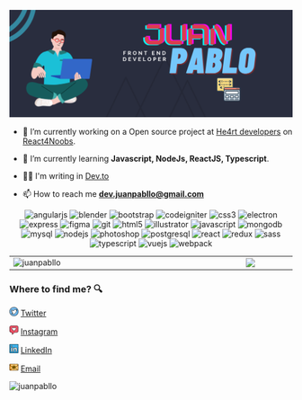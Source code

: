 ![capa Juan](./images/Juan.png)

- 🔭 I’m currently working on a Open source project at [He4rt developers](https://github.com/he4rt/4noobs) on [React4Noobs](https://github.com/he4rt/react4noobs).
- 🌱 I’m currently learning **Javascript, NodeJs, ReactJS, Typescript**.

- 👨‍💻 I'm writing in [Dev.to](https://dev.to/juanpabllo)

<!-- - 💬 Ask me about **Front-End** -->

- 📫 How to reach me **dev.juanpabllo@gmail.com**

<p align="center"><img src="https://devicons.github.io/devicon/devicon.git/icons/angularjs/angularjs-original.svg" alt="angularjs" width="40" height="40"/> <img src="https://download.blender.org/branding/community/blender_community_badge_white.svg" alt="blender" width="40" height="40"/> <img src="https://devicons.github.io/devicon/devicon.git/icons/bootstrap/bootstrap-plain.svg" alt="bootstrap" width="40" height="40"/> <img src="https://cdn.worldvectorlogo.com/logos/codeigniter.svg" alt="codeigniter" width="40" height="40"/> <img src="https://devicons.github.io/devicon/devicon.git/icons/css3/css3-original-wordmark.svg" alt="css3" width="40" height="40"/> <img src="https://devicons.github.io/devicon/devicon.git/icons/electron/electron-original.svg" alt="electron" width="40" height="40"/> <img src="https://devicons.github.io/devicon/devicon.git/icons/express/express-original-wordmark.svg" alt="express" width="40" height="40"/> <img src="https://www.vectorlogo.zone/logos/figma/figma-icon.svg" alt="figma" width="40" height="40"/> <img src="https://www.vectorlogo.zone/logos/git-scm/git-scm-icon.svg" alt="git" width="40" height="40"/> <img src="https://devicons.github.io/devicon/devicon.git/icons/html5/html5-original-wordmark.svg" alt="html5" width="40" height="40"/> <img src="https://www.vectorlogo.zone/logos/adobe_illustrator/adobe_illustrator-icon.svg" alt="illustrator" width="40" height="40"/> <img src="https://devicons.github.io/devicon/devicon.git/icons/javascript/javascript-original.svg" alt="javascript" width="40" height="40"/> <img src="https://devicons.github.io/devicon/devicon.git/icons/mongodb/mongodb-original-wordmark.svg" alt="mongodb" width="40" height="40"/> <img src="https://devicons.github.io/devicon/devicon.git/icons/mysql/mysql-original-wordmark.svg" alt="mysql" width="40" height="40"/> <img src="https://devicons.github.io/devicon/devicon.git/icons/nodejs/nodejs-original-wordmark.svg" alt="nodejs" width="40" height="40"/> <img src="https://devicons.github.io/devicon/devicon.git/icons/photoshop/photoshop-plain.svg" alt="photoshop" width="40" height="40"/> <img src="https://devicons.github.io/devicon/devicon.git/icons/postgresql/postgresql-original-wordmark.svg" alt="postgresql" width="40" height="40"/> <img src="https://devicons.github.io/devicon/devicon.git/icons/react/react-original-wordmark.svg" alt="react" width="40" height="40"/> <img src="https://devicons.github.io/devicon/devicon.git/icons/redux/redux-original.svg" alt="redux" width="40" height="40"/> <img src="https://devicons.github.io/devicon/devicon.git/icons/sass/sass-original.svg" alt="sass" width="40" height="40"/> <img src="https://devicons.github.io/devicon/devicon.git/icons/typescript/typescript-original.svg" alt="typescript" width="40" height="40"/> <img src="https://devicons.github.io/devicon/devicon.git/icons/vuejs/vuejs-original-wordmark.svg" alt="vuejs" width="40" height="40"/> <img src="https://devicons.github.io/devicon/devicon.git/icons/webpack/webpack-original.svg" alt="webpack" width="40" height="40"/></p>

<center>
  <table>
    <tr>
      <td><img width="400px" align="left" src="https://github-readme-stats.vercel.app/api?username=juanpabllo&show_icons=true&theme=material-palenight" alt="juanpabllo" /></td>
<td><img width="370px" align="left" src="https://github-readme-stats.vercel.app/api/top-langs/?username=juanpabllo&hide=html&layout=compact&theme=material-palenight" /></td>
</tr>   
  </table>
</center>

### Where to find me? :mag:

<a href="https://twitter.com/Juan_Pabl00o"><img src="./images/twitter.png" width="16"></img></a> [Twitter](https://twitter.com/Juan_Pabl00o)

<a href="https://www.instagram.com/juan_pablloreal/"><img src="./images/instagram.png" width="16"></img></a> [Instagram](https://www.instagram.com/juan_pablloreal/)

<a href="https://www.linkedin.com/in/juanpablodev/"><img src="./images/linkedin.png" width="16"/></a> [LinkedIn](https://www.linkedin.com/in/juanpablodev/)

<a href="mailto:juanpablo192.dreaw@gmail.com"><img src="./images/email.png" width="16"></img></a> [Email](mailto:juanpablo192.dreaw@gmail.com)

<p align="left"> <img src="https://komarev.com/ghpvc/?username=juanpabllo" alt="juanpabllo" /> </p>
